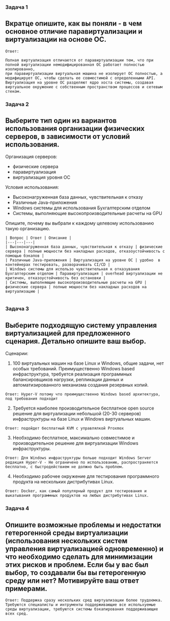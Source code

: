 ### Задача 1
## Вкратце опишите, как вы поняли - в чем основное отличие паравиртуализации и виртуализации на основе ОС.

```
Ответ:

Полная виртуализация отличается от паравиртуализации тем, что при полной виртуализации немодифицированная ОС работает полностью изолированно, 
при паравиртуализации виртуальная машина не изолирует ОС полностью, а модифицирует ОС, чтобы сделать ее совместимой с определенными API.
Виртуализация на уровне ОС разделяют ядро хоста системы, создавая виртуальное окружение с собственным пространством процессов и сетевым стеком.

```

### Задача 2
## Выберите тип один из вариантов использования организации физических серверов, в зависимости от условий использования.

Организация серверов:

- физические сервера
- паравиртуализация
- виртуализация уровня ОС

Условия использования:

- Высоконагруженная база данных, чувствительная к отказу
- Различные Java-приложения
- Windows системы для использования Бухгалтерским отделом
- Системы, выполняющие высокопроизводительные расчеты на GPU


Опишите, почему вы выбрали к каждому целевому использованию такую организацию.

```
| Вопрос | Ответ | Описание |
|---|---|---|
| Высоконагруженная база данных, чувствительная к отказу | физические  сервера | полные мощности без накладных расходов, отказоустойчивость с помощью бэкапов |
| Различные Java-приложения | Виртуализация на уровне ОС | удобно  в контейнерах тестировать, разворачивать CI/CD |
| Windows системы для использо чувствительная к отказувания Бухгалтерским отделом | Паравиртуализация | overhead виртуализации не критичен, отказоустойчивость без остановки | 
| Системы, выполняющие высокопроизводительные расчеты на GPU | физические сервера | полные мощности без накладных расходов на виртуализацию |


```

### Задача 3

## Выберите подходящую систему управления виртуализацией для предложенного сценария. Детально опишите ваш выбор.

Сценарии:

1. 100 виртуальных машин на базе Linux и Windows, общие задачи, нет особых требований. Преимущественно Windows based инфраструктура, требуется реализация программных балансировщиков нагрузки, репликации данных и автоматизированного механизма создания резервных копий.
```
Ответ: Hyper-V потому что преимущественно Windows based архитектура, под требования подходит
```

2. Требуется наиболее производительное бесплатное open source решение для виртуализации небольшой (20-30 серверов) инфраструктуры на базе Linux и Windows виртуальных машин.
```
Ответ: подойдет бесплатный KVM с управлялкой Proxmox 

```
3. Необходимо бесплатное, максимально совместимое и производительное решение для виртуализации Windows инфраструктуры.
```
Ответ: Для Windows инфраструктуры больше подходит Windows Server редакция Hyper-V - Не ограничено по использованию, распространяется бесплатно, с быстродействием не должно быть проблем.

```
4. Необходимо рабочее окружение для тестирования программного продукта на нескольких дистрибутивах Linux.
```
Ответ: Docker, как самый популярный продукт для тестирования и выкатывания программных продуктов на любых дистрибутивах Linux.

```

### Задача 4

## Опишите возможные проблемы и недостатки гетерогенной среды виртуализации (использования нескольких систем управления виртуализацией одновременно) и что необходимо сделать для минимизации этих рисков и проблем. Если бы у вас был выбор, то создавали бы вы гетерогенную среду или нет? Мотивируйте ваш ответ примерами.

```
Ответ: Поддержка сразу нескольких сред виртуализации более трудоемка. Требуются специалисты и интрументы поддерживающие все испольхуемые среды виртуализации, требуются системы бэкапирования поддерживающие всех сред.
 
```
